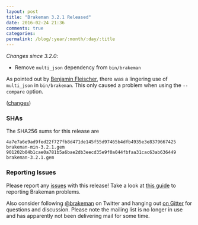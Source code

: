 ```yaml
---
layout: post
title: "Brakeman 3.2.1 Released"
date: 2016-02-24 21:36
comments: true
categories:
permalink: /blog/:year/:month/:day/:title
---
```


_Changes since 3.2.0_:

* Remove `multi_json` dependency from `bin/brakeman`

As pointed out by [Benjamin Fleischer](https://github.com/bf4), there was a lingering use of `multi_json` in `bin/brakeman`. This only caused a problem when using the `--compare` option.

([changes](https://github.com/presidentbeef/brakeman/pull/831))

### SHAs

The SHA256 sums for this release are

    4a7e7a6e9ad9fed22f727fb8d471de145f55d97465b4dfb4935e3e8379667425  brakeman-min-3.2.1.gem
    901202b04b1cae0a781b5a6bae2db3eecd35e9f0a044fbfaa31cac63ab636449  brakeman-3.2.1.gem

### Reporting Issues

Please report any [issues](https://github.com/presidentbeef/brakeman/issues) with this release! Take a look at [this guide](https://github.com/presidentbeef/brakeman/wiki/How-to-Report-a-Brakeman-Issue) to reporting Brakeman problems.

Also consider following [@brakeman](https://twitter.com/brakeman) on Twitter and hanging out [on Gitter](https://gitter.im/presidentbeef/brakeman) for questions and discussion. Please note the mailing list is no longer in use and has apparently not been delivering mail for some time.
